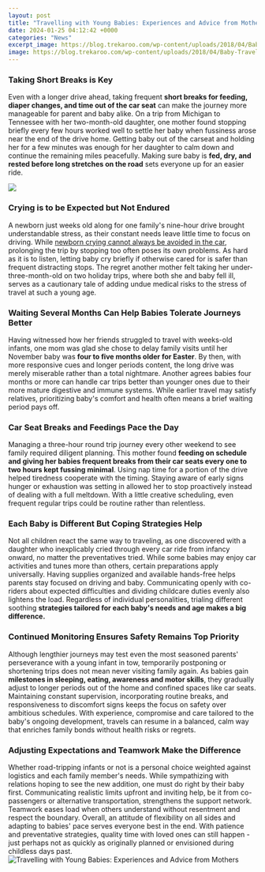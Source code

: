 ```yaml
---
layout: post
title: "Travelling with Young Babies: Experiences and Advice from Mothers"
date: 2024-01-25 04:12:42 +0000
categories: "News"
excerpt_image: https://blog.trekaroo.com/wp-content/uploads/2018/04/Baby-Travel-Tips-Airplane-Airport-by-Bigstock-Nadezhda1906-.jpg
image: https://blog.trekaroo.com/wp-content/uploads/2018/04/Baby-Travel-Tips-Airplane-Airport-by-Bigstock-Nadezhda1906-.jpg
---
```


### Taking Short Breaks is Key
Even with a longer drive ahead, taking frequent **short breaks for feeding, diaper changes, and time out of the car seat** can make the journey more manageable for parent and baby alike. On a trip from Michigan to Tennessee with her two-month-old daughter, one mother found stopping briefly every few hours worked well to settle her baby when fussiness arose near the end of the drive home. Getting baby out of the carseat and holding her for a few minutes was enough for her daughter to calm down and continue the remaining miles peacefully. Making sure baby is **fed, dry, and rested before long stretches on the road** sets everyone up for an easier ride. 

![](https://www.qantas.com/content/travelinsider/en/travel-tips/the-best-ever-tips-for-travelling-with-babies/_jcr_content/parsysTop/hero.img.full.medium.jpg/1532411576477.jpg)
### Crying is to be Expected but Not Endured
A newborn just weeks old along for one family's nine-hour drive brought understandable stress, as their constant needs leave little time to focus on driving. While [newborn crying cannot always be avoided in the car](https://store.fi.io.vn/chihuahuas-christmas-lights-funny-xmas-dog-lover-104-chihuahua-dog), prolonging the trip by stopping too often poses its own problems. As hard as it is to listen, letting baby cry briefly if otherwise cared for is safer than frequent distracting stops. The regret another mother felt taking her under-three-month-old on two holiday trips, where both she and baby fell ill, serves as a cautionary tale of adding undue medical risks to the stress of travel at such a young age.
### Waiting Several Months Can Help Babies Tolerate Journeys Better 
Having witnessed how her friends struggled to travel with weeks-old infants, one mom was glad she chose to delay family visits until her November baby was **four to five months older for Easter**. By then, with more responsive cues and longer periods content, the long drive was merely miserable rather than a total nightmare. Another agrees babies four months or more can handle car trips better than younger ones due to their more mature digestive and immune systems. While earlier travel may satisfy relatives, prioritizing baby's comfort and health often means a brief waiting period pays off.  
### Car Seat Breaks and Feedings Pace the Day   
Managing a three-hour round trip journey every other weekend to see family required diligent planning. This mother found **feeding on schedule and giving her babies frequent breaks from their car seats every one to two hours kept fussing minimal**. Using nap time for a portion of the drive helped tiredness cooperate with the timing. Staying aware of early signs hunger or exhaustion was setting in allowed her to stop proactively instead of dealing with a full meltdown. With a little creative scheduling, even frequent regular trips could be routine rather than relentless.
### Each Baby is Different But Coping Strategies Help
Not all children react the same way to traveling, as one discovered with a daughter who inexplicably cried through every car ride from infancy onward, no matter the preventatives tried. While some babies may enjoy car activities and tunes more than others, certain preparations apply universally. Having supplies organized and available hands-free helps parents stay focused on driving and baby. Communicating openly with co-riders about expected difficulties and dividing childcare duties evenly also lightens the load. Regardless of individual personalities, trialing different soothing **strategies tailored for each baby's needs and age makes a big difference.**
### Continued Monitoring Ensures Safety Remains Top Priority 
Although lengthier journeys may test even the most seasoned parents' perseverance with a young infant in tow, temporarily postponing or shortening trips does not mean never visiting family again. As babies gain **milestones in sleeping, eating, awareness and motor skills**, they gradually adjust to longer periods out of the home and confined spaces like car seats. Maintaining constant supervision, incorporating routine breaks, and responsiveness to discomfort signs keeps the focus on safety over ambitious schedules. With experience, compromise and care tailored to the baby's ongoing development, travels can resume in a balanced, calm way that enriches family bonds without health risks or regrets.
### Adjusting Expectations and Teamwork Make the Difference
Whether road-tripping infants or not is a personal choice weighted against logistics and each family member's needs. While sympathizing with relations hoping to see the new addition, one must do right by their baby first. Communicating realistic limits upfront and inviting help, be it from co-passengers or alternative transportation, strengthens the support network. Teamwork eases load when others understand without resentment and respect the boundary. Overall, an attitude of flexibility on all sides and adapting to babies' pace serves everyone best in the end. With patience and preventative strategies, quality time with loved ones can still happen - just perhaps not as quickly as originally planned or envisioned during childless days past.
![Travelling with Young Babies: Experiences and Advice from Mothers](https://blog.trekaroo.com/wp-content/uploads/2018/04/Baby-Travel-Tips-Airplane-Airport-by-Bigstock-Nadezhda1906-.jpg)